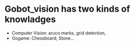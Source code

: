 # Gobot_vision has two kinds of knowladges
* Computer Vision: aruco marks, grid detection,
* Gogame: Chessboard, Stone...
